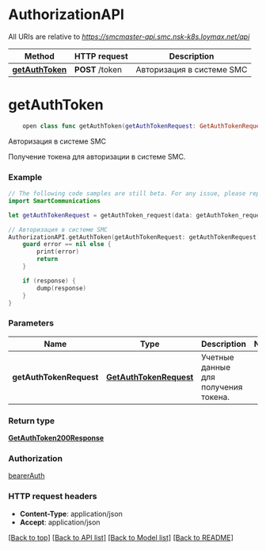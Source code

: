 # AuthorizationAPI

All URIs are relative to *https://smcmaster-api.smc.nsk-k8s.loymax.net/api*

Method | HTTP request | Description
------------- | ------------- | -------------
[**getAuthToken**](AuthorizationAPI.md#getauthtoken) | **POST** /token | Авторизация в системе SMC


# **getAuthToken**
```swift
    open class func getAuthToken(getAuthTokenRequest: GetAuthTokenRequest, completion: @escaping (_ data: GetAuthToken200Response?, _ error: Error?) -> Void)
```

Авторизация в системе SMC

Получение токена для авторизации в системе SMC.

### Example
```swift
// The following code samples are still beta. For any issue, please report via http://github.com/OpenAPITools/openapi-generator/issues/new
import SmartCommunications

let getAuthTokenRequest = getAuthToken_request(data: getAuthToken_request_data(attributes: getAuthToken_request_data_attributes(username: "username_example", password: "password_example"))) // GetAuthTokenRequest | Учетные данные для получения токена.

// Авторизация в системе SMC
AuthorizationAPI.getAuthToken(getAuthTokenRequest: getAuthTokenRequest) { (response, error) in
    guard error == nil else {
        print(error)
        return
    }

    if (response) {
        dump(response)
    }
}
```

### Parameters

Name | Type | Description  | Notes
------------- | ------------- | ------------- | -------------
 **getAuthTokenRequest** | [**GetAuthTokenRequest**](GetAuthTokenRequest.md) | Учетные данные для получения токена. | 

### Return type

[**GetAuthToken200Response**](GetAuthToken200Response.md)

### Authorization

[bearerAuth](../README.md#bearerAuth)

### HTTP request headers

 - **Content-Type**: application/json
 - **Accept**: application/json

[[Back to top]](#) [[Back to API list]](../README.md#documentation-for-api-endpoints) [[Back to Model list]](../README.md#documentation-for-models) [[Back to README]](../README.md)

